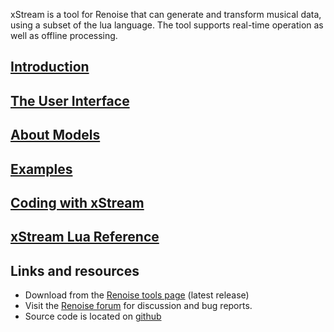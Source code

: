 xStream is a tool for Renoise that can generate and transform musical data, using a subset of the lua language. The tool supports real-time operation as well as offline processing.

## [Introduction](docs/introduction.md)

## [The User Interface](docs/user_interface.md)

## [About Models](docs/about_models.md)

## [Examples](docs/example_models.md)

## [Coding with xStream](docs/coding_intro.md)

## [xStream Lua Reference](docs/lua_reference.md)

## Links and resources 

* Download from the [Renoise tools page](http://www.renoise.com/tools) (latest release)
* Visit the [Renoise forum]() for discussion and bug reports. 
* Source code is located on [github]()

